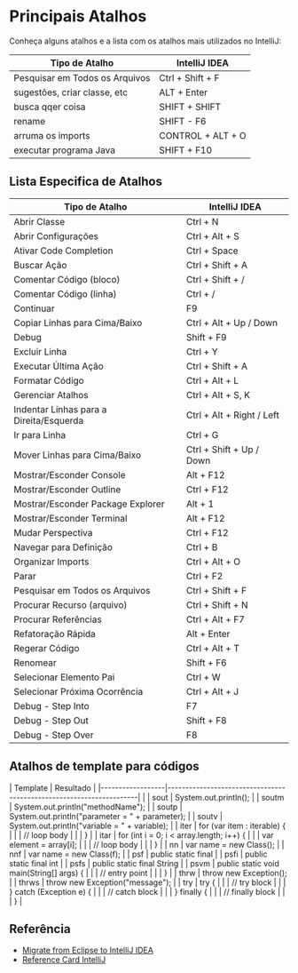 # Principais Atalhos

Conheça alguns atalhos e a lista com os atalhos mais utilizados no IntelliJ:





| Tipo de Atalho                | IntelliJ IDEA           |
|-------------------------------|-------------------------|
| Pesquisar em Todos os Arquivos| Ctrl + Shift + F        |
| sugestões, criar classe, etc  | ALT + Enter             |
| busca qqer coisa              | SHIFT + SHIFT           |
| rename                        | SHIFT - F6              |
| arruma os imports             | CONTROL + ALT + O       |
| executar programa Java        | SHIFT + F10             | 

## Lista Especifica de Atalhos

| Tipo de Atalho                 | IntelliJ IDEA                  |
|--------------------------------|--------------------------------|
| Abrir Classe                   | Ctrl + N                       |
| Abrir Configurações            | Ctrl + Alt + S                 |
| Ativar Code Completion         | Ctrl + Space                   |
| Buscar Ação                    | Ctrl + Shift + A               |
| Comentar Código (bloco)        | Ctrl + Shift + /               |
| Comentar Código (linha)        | Ctrl + /                       |
| Continuar                      | F9                             |
| Copiar Linhas para Cima/Baixo  | Ctrl + Alt + Up / Down         |
| Debug                          | Shift + F9                     |
| Excluir Linha                  | Ctrl + Y                       |
| Executar Última Ação           | Ctrl + Shift + A               |
| Formatar Código                | Ctrl + Alt + L                 |
| Gerenciar Atalhos              | Ctrl + Alt + S, K              |
| Indentar Linhas para a Direita/Esquerda  | Ctrl + Alt + Right / Left      |
| Ir para Linha                  | Ctrl + G                       |
| Mover Linhas para Cima/Baixo   | Ctrl + Shift + Up / Down       |
| Mostrar/Esconder Console       | Alt + F12                      |
| Mostrar/Esconder Outline       | Ctrl + F12                     |
| Mostrar/Esconder Package Explorer      | Alt + 1                       |
| Mostrar/Esconder Terminal      | Alt + F12                      |
| Mudar Perspectiva              | Ctrl + F12                     |
| Navegar para Definição         | Ctrl + B                       |
| Organizar Imports              | Ctrl + Alt + O                 |
| Parar                          | Ctrl + F2                      |
| Pesquisar em Todos os Arquivos | Ctrl + Shift + F               |
| Procurar Recurso (arquivo)     | Ctrl + Shift + N               |
| Procurar Referências           | Ctrl + Alt + F7                |
| Refatoração Rápida             | Alt + Enter                    |
| Regerar Código                 | Ctrl + Alt + T                 |
| Renomear                       | Shift + F6                     |
| Selecionar Elemento Pai        | Ctrl + W                       |
| Selecionar Próxima Ocorrência  | Ctrl + Alt + J                 |
| Debug - Step Into              | F7                             |
| Debug - Step Out               | Shift + F8                     |
| Debug - Step Over              | F8                             |


## Atalhos de template para códigos

| Template         | Resultado                                                           |
|------------------|---------------------------------------------------------------------|            |
| sout             | System.out.println();                                             |
| soutm            | System.out.println("methodName");                                  |
| soutp            | System.out.println("parameter = " + parameter);                   |
| soutv            | System.out.println("variable = " + variable);                     |
| iter             | for (var item : iterable) {                                       |
|                  |     // loop body                                                  |
|                  | }                                                                 |
| itar             | for (int i = 0; i < array.length; i++) {                          |
|                  |     var element = array[i];                                       |
|                  |     // loop body                                                  |
|                  | }                                                                 |
| nn               | var name = new Class();                                           |
| nnf              | var name = new Class(f);                                          |
| psf              | public static final                                               |
| psfi             | public static final int                                           |
| psfs             | public static final String                                        |
| psvm             | public static void main(String[] args) {                         |
|                  |     // entry point                                                |
|                  | }                                                                 |
| thrw             | throw new Exception();                                            |
| thrws            | throw new Exception("message");                                    |
| try              | try {                                                             |
|                  |     // try block                                                   |
|                  | } catch (Exception e) {                                          |
|                  |     // catch block                                                 |
|                  | } finally {                                                       |
|                  |     // finally block                                               |
|                  | }                                                                 |

## Referência 

 - [Migrate from Eclipse to IntelliJ IDEA](https://www.jetbrains.com/help/idea/migrating-from-eclipse-to-intellij-idea.html#Shortcuts)
 - [Reference Card IntelliJ](https://resources.jetbrains.com/storage/products/intellij-idea/docs/IntelliJIDEA_ReferenceCard.pdf)




